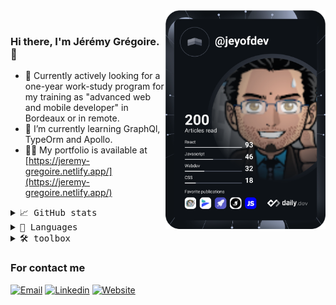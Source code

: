 <div align="left">
  <a href="https://app.daily.dev/DailyDevTips" target="_blank">
    <img
      width="256"
      align="right"
      src="https://github.com/jeyofdev/jeyofdev/blob/main/devcard.svg"
      alt="Jeyofdev's Dev Card"
    />
  </a>
</div>

<br />


### Hi there, I'm Jérémy Grégoire. 👋

- 🔭 Currently actively looking for a one-year work-study program for my training as "advanced web and mobile developer" in Bordeaux or in remote.
- 🌱 I’m currently learning GraphQl, TypeOrm and Apollo.
- 👨‍💻 My portfolio is available at [https://jeremy-gregoire.netlify.app/](https://jeremy-gregoire.netlify.app/)

<details>
    <summary> <samp>📈 GitHub stats</samp></summary>
<br/>

![Jeremy Gregoire GitHub stats](https://github-readme-stats.vercel.app/api?username=jeyofdev&show_icons=true)

</details>

<details>
    <summary> <samp>📝 Languages</samp></summary>
<br/>

![Jeremy Gregoire GitHub stats](https://github-readme-stats.vercel.app/api/top-langs/?username=jeyofdev&langs_count=10&layout=compact)

</details>

<details>
    <summary> <samp>🛠 toolbox</samp></summary>
<br/>
  
- Front-end :  
![HTML5](https://img.shields.io/badge/html5-%23E34F26.svg?style=flat-square&logo=html5&logoColor=white)
![CSS3](https://img.shields.io/badge/css3-%231572B6.svg?style=flat-square&logo=css3&logoColor=white)
![SASS](https://img.shields.io/badge/SASS-hotpink.svg?style=flat-square&logo=SASS&logoColor=white)
![TailwindCSS](https://img.shields.io/badge/tailwindcss-%2338B2AC.svg?style=flat-square&logo=tailwind-css&logoColor=white)
![Bootstrap](https://img.shields.io/badge/bootstrap-%23563D7C.svg?style=flat-square&logo=bootstrap&logoColor=white)
![MUI](https://img.shields.io/badge/MUI-%230081CB.svg?style=flat-square&logo=material-ui&logoColor=white)
![JavaScript](https://img.shields.io/badge/javascript-%23323330.svg?style=flat-square&logo=javascript&logoColor=%23F7DF1E)
![TypeScript](https://img.shields.io/badge/typescript-%23007ACC.svg?style=flat-square&logo=typescript&logoColor=white)
![React](https://img.shields.io/badge/react-%2320232a.svg?style=flat-square&logo=react&logoColor=%2361DAFB)
![React Router](https://img.shields.io/badge/React_Router-CA4245?style=flat-square&logo=react-router&logoColor=white)
![Styled Components](https://img.shields.io/badge/styled--components-DB7093?style=flat-square&logo=styled-components&logoColor=white)
![Next JS](https://img.shields.io/badge/Next-black?style=flat-square&logo=next.js&logoColor=white)
![Redux](https://img.shields.io/badge/redux-%23593d88.svg?style=flat-square&logo=redux&logoColor=white)
![Webpack](https://img.shields.io/badge/webpack-%238DD6F9.svg?style=flat-square&logo=webpack&logoColor=black)

- Back-end :  
![PHP](https://img.shields.io/badge/php-%23777BB4.svg?style=flat-square&logo=php&logoColor=white)
![MySQL](https://img.shields.io/badge/mysql-%2300f.svg?style=flat-square&logo=mysql&logoColor=white)
![MongoDB](https://img.shields.io/badge/MongoDB-%234ea94b.svg?style=flat-square&logo=mongodb&logoColor=white)
![Symfony](https://img.shields.io/badge/symfony-%23000000.svg?style=flat-square&logo=symfony&logoColor=white)
![WordPress](https://img.shields.io/badge/WordPress-%23117AC9.svg?style=flat-square&logo=WordPress&logoColor=white)
![NodeJS](https://img.shields.io/badge/node.js-6DA55F?style=flat-square&logo=node.js&logoColor=white)
![Express.js](https://img.shields.io/badge/express.js-%23404d59.svg?style=flat-square&logo=express&logoColor=%2361DAFB)
![JWT](https://img.shields.io/badge/JWT-black?style=flat-square&logo=JSON%20web%20tokens)
![GraphQL](https://img.shields.io/badge/-GraphQL-E10098?style=flat-square&logo=graphql&logoColor=white)
![Type-graphql](https://img.shields.io/badge/-TypeGraphQL-%23C04392?style=flat-square)
![Apollo-GraphQL](https://img.shields.io/badge/-ApolloGraphQL-311C87?style=flat-square&logo=apollo-graphql)
  
- Tests :  
![Jest](https://img.shields.io/badge/-jest-%23C21325?style=flat-square&logo=jest&logoColor=white)
![Mocha](https://img.shields.io/badge/-mocha-%238D6748?style=flat-square&logo=mocha&logoColor=white)
 
- dependency :   
![NPM](https://img.shields.io/badge/NPM-%23000000.svg?style=flat-square&logo=npm&logoColor=white)
![Yarn](https://img.shields.io/badge/yarn-%232C8EBB.svg?style=flat-square&logo=yarn&logoColor=white)

- project :  
![Git](https://img.shields.io/badge/git-%23F05033.svg?style=flat-square&logo=git&logoColor=white)
![GitHub](https://img.shields.io/badge/github-%23121011.svg?style=flat-square&logo=github&logoColor=white)
![Bitbucket](https://img.shields.io/badge/bitbucket-%230047B3.svg?style=flat-square&logo=bitbucket&logoColor=white)

- IDE and editor :  
![Visual Studio Code](https://img.shields.io/badge/Visual%20Studio%20Code-0078d7.svg?style=flat-square&logo=visual-studio-code&logoColor=white)
![Sublime Text](https://img.shields.io/badge/sublime_text-%23575757.svg?style=flat-square&logo=sublime-text&logoColor=important)
![CodePen](https://img.shields.io/badge/CodePen-white?style=flat-square&logo=codepen&logoColor=black)
![CodeSandbox](https://img.shields.io/badge/Codesandbox-040404?style=flat-square&logo=codesandbox&logoColor=DBDBDB)

- Tools :  
![Postman](https://img.shields.io/badge/Postman-FF6C37?style=flat-square&logo=postman&logoColor=white)
![ESLint](https://img.shields.io/badge/ESLint-4B3263?style=flat-square&logo=eslint&logoColor=white)
![Babel](https://img.shields.io/badge/Babel-F9DC3e?style=flat-square&logo=babel&logoColor=black)

- OS :  
![IOS](https://img.shields.io/badge/iOS-000000?style=flat-square&logo=ios&logoColor=white)
![Mac OS](https://img.shields.io/badge/mac%20os-000000?style=flat-square&logo=macos&logoColor=F0F0F0)
  
</details>







### For contact me

[![Email](https://img.shields.io/badge/Email-EA4335?logo=Gmail&logoColor=white)](mailto:jgregoire.pro@gmail.com)
[![Linkedin](https://img.shields.io/badge/LinkedIn-0077B5?logo=linkedin&logoColor=white)](https://www.linkedin.com/in/jeremy-gregoire/)
[![Website](https://img.shields.io/badge/Website-4B3263?logo=website&logoColor=white)](https://jeremy-gregoire.netlify.app/)

<!--
**jeyofdev/jeyofdev** is a ✨ _special_ ✨ repository because its `README.md` (this file) appears on your GitHub profile.

Here are some ideas to get you started:

- 🔭 I’m currently working on ...
- 🌱 I’m currently learning ...
- 👯 I’m looking to collaborate on ...
- 🤔 I’m looking for help with ...
- 💬 Ask me about ...
- 📫 How to reach me: ...
- 😄 Pronouns: ...
- ⚡ Fun fact: ...
-->
